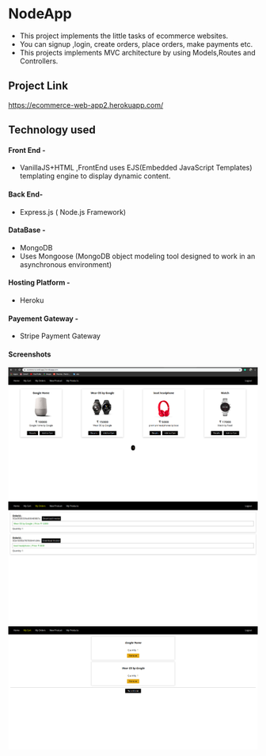 # NodeApp
- This project implements the little tasks of ecommerce websites.
- You can signup ,login, create orders, place orders, make payments etc.
- This projects implements MVC architecture by using Models,Routes and Controllers.
## Project Link
https://ecommerce-web-app2.herokuapp.com/
## Technology used
#### Front End - 
- VanillaJS+HTML ,FrontEnd uses EJS(Embedded JavaScript Templates) templating engine to display dynamic content.
#### Back End- 
- Express.js ( Node.js Framework)
#### DataBase -
- MongoDB
- Uses Mongoose (MongoDB object modeling tool designed to work in an asynchronous environment)
#### Hosting Platform -
- Heroku
#### Payement Gateway -
- Stripe Payment Gateway
#### Screenshots

![](images/ss1.png)
![](images/ss2.png)
![](images/ss3.png)
